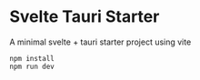 # Svelte Tauri Starter
A minimal svelte + tauri starter project using vite

```npm
npm install
npm run dev
```
